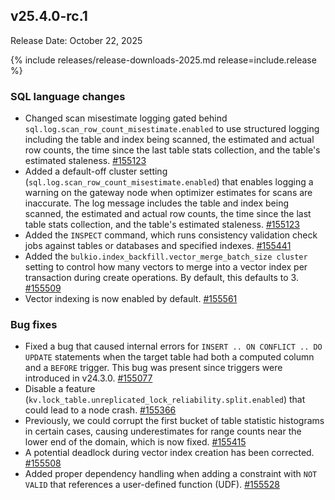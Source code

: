 ## v25.4.0-rc.1

Release Date: October 22, 2025

{% include releases/release-downloads-2025.md release=include.release %}

<h3 id="v25-4-0-rc-1-sql-language-changes">SQL language changes</h3>

- Changed scan misestimate logging gated behind
  `sql.log.scan_row_count_misestimate.enabled` to use structured logging
  including the table and index being scanned, the estimated and actual
  row counts, the time since the last table stats collection, and the
  table's estimated staleness. [#155123][#155123]
- Added a default-off cluster setting
  (`sql.log.scan_row_count_misestimate.enabled`) that enables logging a
  warning on the gateway node when optimizer estimates for scans are
  inaccurate. The log message includes the table and index being scanned,
  the estimated and actual row counts, the time since the last table stats
  collection, and the table's estimated staleness. [#155123][#155123]
- Added the `INSPECT` command, which runs consistency validation check jobs against tables or databases and specified indexes. [#155441][#155441]
- Added the
  `bulkio.index_backfill.vector_merge_batch_size cluster` setting to control
  how many vectors to merge into a vector index per transaction during
  create operations. By default, this defaults to 3. [#155509][#155509]
- Vector indexing is now enabled by default. [#155561][#155561]

<h3 id="v25-4-0-rc-1-bug-fixes">Bug fixes</h3>

- Fixed a bug that caused internal errors for `INSERT .. ON CONFLICT .. DO UPDATE` statements when the target table had both a computed column and a `BEFORE` trigger. This bug was present since triggers were introduced in v24.3.0. [#155077][#155077]
- Disable a feature
  (`kv.lock_table.unreplicated_lock_reliability.split.enabled`) that could
  lead to a node crash. [#155366][#155366]
- Previously, we could corrupt the first bucket of
  table statistic histograms in certain cases, causing underestimates for
  range counts near the lower end of the domain, which is now fixed. [#155415][#155415]
- A potential deadlock during vector index
  creation has been corrected. [#155508][#155508]
- Added proper dependency handling when adding a constraint with `NOT VALID` that references a user-defined function (UDF). [#155528][#155528]


[#155123]: https://github.com/cockroachdb/cockroach/pull/155123
[#155441]: https://github.com/cockroachdb/cockroach/pull/155441
[#155508]: https://github.com/cockroachdb/cockroach/pull/155508
[#155509]: https://github.com/cockroachdb/cockroach/pull/155509
[#155561]: https://github.com/cockroachdb/cockroach/pull/155561
[#155077]: https://github.com/cockroachdb/cockroach/pull/155077
[#155366]: https://github.com/cockroachdb/cockroach/pull/155366
[#155415]: https://github.com/cockroachdb/cockroach/pull/155415
[#155528]: https://github.com/cockroachdb/cockroach/pull/155528
